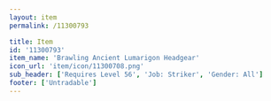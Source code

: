 ```yaml
---
layout: item
permalink: /11300793

title: Item
id: '11300793'
item_name: 'Brawling Ancient Lumarigon Headgear'
icon_url: 'item/icon/11300708.png'
sub_header: ['Requires Level 56', 'Job: Striker', 'Gender: All']
footer: ['Untradable']
---
```

